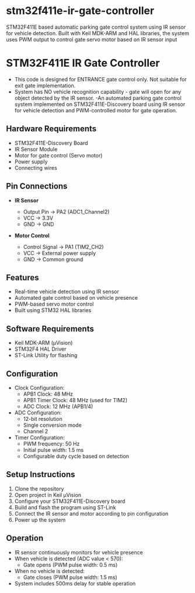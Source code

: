 # stm32f411e-ir-gate-controller
STM32F411E based automatic parking gate control system using IR sensor for vehicle detection. Built with Keil MDK-ARM and HAL libraries, the system uses PWM output to control gate servo motor based on IR sensor input


# STM32F411E IR Gate Controller
- This code is designed for ENTRANCE gate control only. Not suitable for exit gate implementation.
- System has NO vehicle recognition capability - gate will open for any object detected by the IR sensor.
-An automated parking gate control system implemented on STM32F411E-Discovery board using IR sensor for vehicle detection and PWM-controlled motor for gate operation.

## Hardware Requirements

- STM32F411E-Discovery Board
- IR Sensor Module
- Motor for gate control (Servo motor)
- Power supply
- Connecting wires

## Pin Connections

- **IR Sensor**
  - Output Pin → PA2 (ADC1_Channel2)
  - VCC → 3.3V
  - GND → GND

- **Motor Control**
  - Control Signal → PA1 (TIM2_CH2)
  - VCC → External power supply
  - GND → Common ground

## Features

- Real-time vehicle detection using IR sensor
- Automated gate control based on vehicle presence
- PWM-based servo motor control
- Built using STM32 HAL libraries

## Software Requirements

- Keil MDK-ARM (µVision)
- STM32F4 HAL Driver
- ST-Link Utility for flashing
  
## Configuration

- Clock Configuration:
  - APB1 Clock: 48 MHz
  - APB1 Timer Clock: 48 MHz (used for TIM2)
  - ADC Clock: 12 MHz (APB1/4)
- ADC Configuration:
  - 12-bit resolution
  - Single conversion mode
  - Channel 2
- Timer Configuration:
  - PWM frequency: 50 Hz
  - Initial pulse width: 1.5 ms
  - Configurable duty cycle based on detection

## Setup Instructions

1. Clone the repository
2. Open project in Keil µVision
3. Configure your STM32F411E-Discovery board
4. Build and flash the program using ST-Link
5. Connect the IR sensor and motor according to pin configuration
6. Power up the system

## Operation

- IR sensor continuously monitors for vehicle presence
- When vehicle is detected (ADC value < 570):
  - Gate opens (PWM pulse width: 0.5 ms)
- When no vehicle is detected:
  - Gate closes (PWM pulse width: 1.5 ms)
- System includes 500ms delay for stable operation
